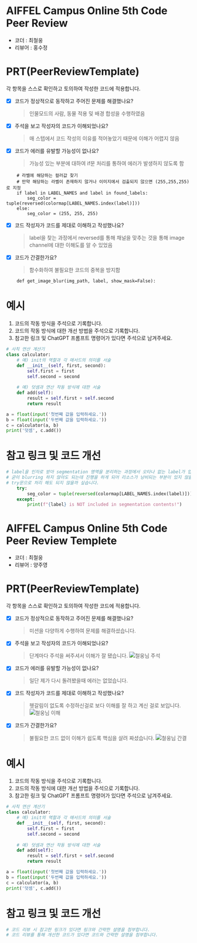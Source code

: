 # AIFFEL Campus Online 5th Code Peer Review
- 코더 : 최철웅
- 리뷰어 : 홍수정

# PRT(PeerReviewTemplate) 
각 항목을 스스로 확인하고 토의하여 작성한 코드에 적용합니다.

- [X] 코드가 정상적으로 동작하고 주어진 문제를 해결했나요?
  > 인물모드의 사람, 동물 적용 및 배경 합성을 수행하였음
- [X] 주석을 보고 작성자의 코드가 이해되었나요?
  > 매 스텝에서 코드 작성의 이유를 적어놓았기 때문에 이해가 어렵지 않음
- [X] 코드가 에러를 유발할 가능성이 없나요?
  > 가능성 있는 부분에 대하여 if문 처리를 통하여 에러가 발생하지 않도록 함
  
```
    # 라벨에 해당하는 컬러값 찾기
    # 만약 해당하는 라벨이 존재하지 않거나 이미지에서 검출되지 않으면 (255,255,255)로 지정
    if label in LABEL_NAMES and label in found_labels: 
        seg_color = tuple(reversed(colormap[LABEL_NAMES.index(label)]))
    else:
        seg_color = (255, 255, 255)
```
- [X] 코드 작성자가 코드를 제대로 이해하고 작성했나요?
  > label을 찾는 과정에서 reversed를 통해 채널을 맞추는 것을 통해 image channel에 대한 이해도를 알 수 있었음
- [X] 코드가 간결한가요?
  > 함수화하여 불필요한 코드의 중복을 방지함
```
    def get_image_blur(img_path, label, show_mask=False):
```

# 예시
1. 코드의 작동 방식을 주석으로 기록합니다.
2. 코드의 작동 방식에 대한 개선 방법을 주석으로 기록합니다.
3. 참고한 링크 및 ChatGPT 프롬프트 명령어가 있다면 주석으로 남겨주세요.
```python
# 사칙 연산 계산기
class calculator:
    # 예) init의 역할과 각 매서드의 의미를 서술
    def __init__(self, first, second):
        self.first = first
        self.second = second
    
    # 예) 덧셈과 연산 작동 방식에 대한 서술
    def add(self):
        result = self.first + self.second
        return result

a = float(input('첫번째 값을 입력하세요.')) 
b = float(input('두번째 값을 입력하세요.')) 
c = calculator(a, b)
print('덧셈', c.add()) 
```

# 참고 링크 및 코드 개선
```python
# label을 인자로 받아 segmentation 영역을 분리하는 과정에서 오타나 없는 label가 입력되어 else로 처리되면
# 굳이 blurring 하지 않아도 되는데 진행을 하게 되어 리소스가 낭비되는 부분이 있지 않을까 해서
# try문으로 처리 해도 되지 않을까 싶습니다.
    try:
        seg_color = tuple(reversed(colormap[LABEL_NAMES.index(label)]))
    except:
        print(f"{label} is NOT included in segmentation contents!")
```

# AIFFEL Campus Online 5th Code Peer Review Templete
- 코더 : 최철웅
- 리뷰어 : 양주영

# PRT(PeerReviewTemplate) 
각 항목을 스스로 확인하고 토의하여 작성한 코드에 적용합니다.

- [X] 코드가 정상적으로 동작하고 주어진 문제를 해결했나요?
   > 미션을 다양하게 수행하여 문제를 해결하셨습니다.
- [X] 주석을 보고 작성자의 코드가 이해되었나요?
  > 단계마다 주석을 써주셔서 이해가 잘 됐습니다. 
  > ![철웅님  주석](https://github.com/steelbear/AIFFEL-Quest/assets/134067511/5c7ac64e-d8b3-42c7-b325-ae87c6764b0b)
- [X] 코드가 에러를 유발할 가능성이 없나요?
  > 일단 제가 다시 돌려봤을때 에러는 없었습니다. 
- [X] 코드 작성자가 코드를 제대로 이해하고 작성했나요?
  > 헷갈림이 없도록 수정하신걸로 보다 이해를 잘 하고 계신 걸로 보입니다. 
  >![철웅님  이해](https://github.com/steelbear/AIFFEL-Quest/assets/134067511/c21c9426-c7f6-4398-adfb-0e6aade44e51)
- [X] 코드가 간결한가요?
  > 불필요한 코드 없이 이해가 쉽도록 핵심을 살려 짜셨습니다. 
  ![철웅님  간결](https://github.com/steelbear/AIFFEL-Quest/assets/134067511/458f98c3-03e8-46af-87b9-fc65e71863b0)


# 예시
1. 코드의 작동 방식을 주석으로 기록합니다.
2. 코드의 작동 방식에 대한 개선 방법을 주석으로 기록합니다.
3. 참고한 링크 및 ChatGPT 프롬프트 명령어가 있다면 주석으로 남겨주세요.
```python
# 사칙 연산 계산기
class calculator:
    # 예) init의 역할과 각 매서드의 의미를 서술
    def __init__(self, first, second):
        self.first = first
        self.second = second
    
    # 예) 덧셈과 연산 작동 방식에 대한 서술
    def add(self):
        result = self.first + self.second
        return result

a = float(input('첫번째 값을 입력하세요.')) 
b = float(input('두번째 값을 입력하세요.')) 
c = calculator(a, b)
print('덧셈', c.add()) 
```

# 참고 링크 및 코드 개선
```python
# 코드 리뷰 시 참고한 링크가 있다면 링크와 간략한 설명을 첨부합니다.
# 코드 리뷰를 통해 개선한 코드가 있다면 코드와 간략한 설명을 첨부합니다.
```
